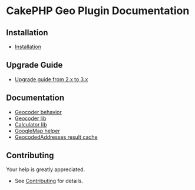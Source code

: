 # CakePHP Geo Plugin Documentation

## Installation
* [Installation](Install.md)

## Upgrade Guide
* [Upgrade guide from 2.x to 3.x](Upgrade.md)

## Documentation
* [Geocoder behavior](Behavior/Geocoder.md)
* [Geocoder lib](Geocoder/Geocoder.md)
* [Calculator lib](Geocoder/Calculator.md)
* [GoogleMap helper](Helper/GoogleMap.md)
* [GeocodedAddresses result cache](Model/GeocodedAddresses.md)

## Contributing
Your help is greatly appreciated.

* See [Contributing](Contributing.md) for details.
